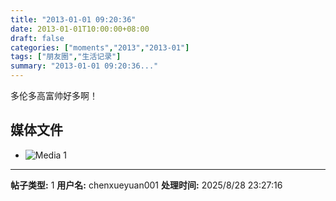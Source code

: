 ```yaml
---
title: "2013-01-01 09:20:36"
date: 2013-01-01T10:00:00+08:00
draft: false
categories: ["moments","2013","2013-01"]
tags: ["朋友圈","生活记录"]
summary: "2013-01-01 09:20:36..."
---
```


多伦多高富帅好多啊！

## 媒体文件

- ![Media 1](/Moments/photos/2013-01-01/201301010920360.jpg)

---

**帖子类型:** 1
**用户名:** chenxueyuan001
**处理时间:** 2025/8/28 23:27:16
